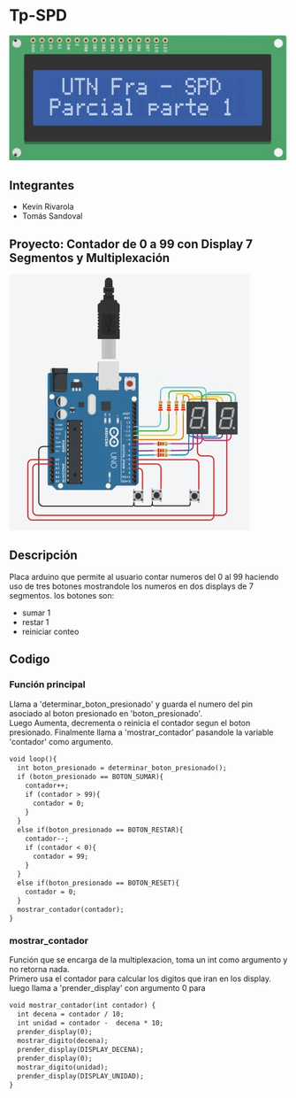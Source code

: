 # Tp-SPD
![alt text](https://github.com/KevinRivarola2/Tp-SPD/blob/main/TP1/Imagenes/9b8084d5-b1b7-4b05-be03-3ce359a2cd41.jpg)
## Integrantes
* Kevin Rivarola
* Tomás Sandoval
## Proyecto: Contador de 0 a 99 con Display 7 Segmentos y Multiplexación
![alt text](https://github.com/KevinRivarola2/Tp-SPD/blob/main/TP1/Imagenes/d3ab24f5-09f7-40dc-a2bc-bea4cfb72552.jpg)
## Descripción
Placa arduino que permite al usuario contar numeros del 0 al 99 haciendo uso de tres botones mostrandole los numeros en dos displays de 7 segmentos.
los botones son:
- sumar 1
- restar 1
- reiniciar conteo
## Codigo
### Función principal
Llama a 'determinar_boton_presionado' y guarda el numero del pin asociado al boton presionado en 'boton_presionado'.    
Luego Aumenta, decrementa o reinicia el contador segun el boton presionado. 
Finalmente llama a 'mostrar_contador' pasandole la variable 'contador' como argumento.   
~~~
void loop(){
  int boton_presionado = determinar_boton_presionado();
  if (boton_presionado == BOTON_SUMAR){
    contador++;
    if (contador > 99){
      contador = 0;
    }
  }
  else if(boton_presionado == BOTON_RESTAR){
    contador--;
    if (contador < 0){
      contador = 99;
    }
  }
  else if(boton_presionado == BOTON_RESET){
    contador = 0;
  }
  mostrar_contador(contador);  
}
~~~
### mostrar_contador
Función que se encarga de la multiplexacion, toma un int como argumento y no retorna nada.  
Primero usa el contador para calcular los digitos que iran en los display.
luego llama a 'prender_display' con argumento 0 para 

~~~
void mostrar_contador(int contador) {
  int decena = contador / 10;
  int unidad = contador -  decena * 10;
  prender_display(0);
  mostrar_digito(decena);
  prender_display(DISPLAY_DECENA);
  prender_display(0);
  mostrar_digito(unidad);
  prender_display(DISPLAY_UNIDAD); 
}
~~~
